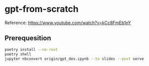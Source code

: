 # gpt-from-scratch

Reference: <https://www.youtube.com/watch?v=kCc8FmEb1nY>

## Prerequesition

```bash
poetry install --no-root
poetry shell
jupyter nbconvert origin/gpt_dev.ipynb --to slides --post serve 
```
